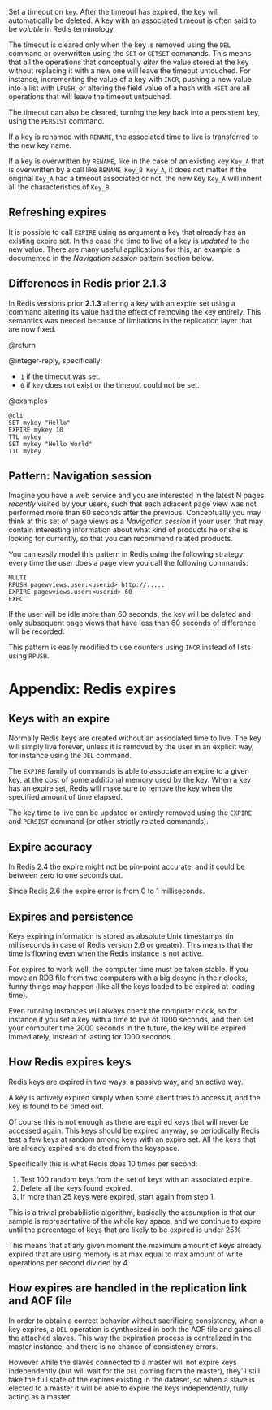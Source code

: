 Set a timeout on `key`. After the timeout has expired, the key will
automatically be deleted. A key with an associated timeout is often said to be
_volatile_ in Redis terminology.

The timeout is cleared only when the key is removed using the `DEL` command or
overwritten using the `SET` or `GETSET` commands. This means that all the
operations that conceptually *alter* the value stored at the key without
replacing it with a new one will leave the timeout untouched. For instance,
incrementing the value of a key with `INCR`, pushing a new value into a list
with `LPUSH`, or altering the field value of a hash with `HSET` are all
operations that will leave the timeout untouched.

The timeout can also be cleared, turning the key back into a persistent key,
using the `PERSIST` command.

If a key is renamed with `RENAME`, the associated time to live is transferred to
the new key name.

If a key is overwritten by `RENAME`, like in the case of an existing key
`Key_A` that is overwritten by a call like `RENAME Key_B Key_A`, it does not
matter if the original `Key_A` had a timeout associated or not, the new key
`Key_A` will inherit all the characteristics of `Key_B`.

## Refreshing expires

It is possible to call `EXPIRE` using as argument a key that already has an
existing expire set. In this case the time to live of a key is *updated* to the
new value. There are many useful applications for this, an example is
documented in the *Navigation session* pattern section below.

## Differences in Redis prior 2.1.3

In Redis versions prior **2.1.3** altering a key with an expire set using
a command altering its value had the effect of removing the key entirely.
This semantics was needed because of limitations in the replication layer that
are now fixed.

@return

@integer-reply, specifically:

* `1` if the timeout was set.
* `0` if `key` does not exist or the timeout could not be set.

@examples

    @cli
    SET mykey "Hello"
    EXPIRE mykey 10
    TTL mykey
    SET mykey "Hello World"
    TTL mykey

## Pattern: Navigation session

Imagine you have a web service and you are interested in the latest N pages
*recently* visited by your users, such that each adiacent page view was not
performed more than 60 seconds after the previous. Conceptually you may think
at this set of page views as a *Navigation session* if your user, that may
contain interesting information about what kind of products he or she is
looking for currently, so that you can recommend related products.

You can easily model this pattern in Redis using the following strategy:
every time the user does a page view you call the following commands:

    MULTI
    RPUSH pagewviews.user:<userid> http://.....
    EXPIRE pagewviews.user:<userid> 60
    EXEC

If the user will be idle more than 60 seconds, the key will be deleted and only
subsequent page views that have less than 60 seconds of difference will be
recorded.

This pattern is easily modified to use counters using `INCR` instead of lists
using `RPUSH`.

# Appendix: Redis expires

## Keys with an expire

Normally Redis keys are created without an associated time to live. The key
will simply live forever, unless it is removed by the user in an explicit
way, for instance using the `DEL` command.

The `EXPIRE` family of commands is able to associate an expire to a given key,
at the cost of some additional memory used by the key. When a key has an expire
set, Redis will make sure to remove the key when the specified amount of time
elapsed.

The key time to live can be updated or entirely removed using the `EXPIRE` and `PERSIST` command (or other strictly related commands).

## Expire accuracy

In Redis 2.4 the expire might not be pin-point accurate, and it could be
between zero to one seconds out.

Since Redis 2.6 the expire error is from 0 to 1 milliseconds.

## Expires and persistence

Keys expiring information is stored as absolute Unix timestamps (in milliseconds in case of Redis version 2.6 or greater). This means that the time is flowing even when the Redis instance is not active.

For expires to work well, the computer time must be taken stable. If you move an RDB file from two computers with a big desync in their clocks, funny things may happen (like all the keys loaded to be expired at loading time).

Even running instances will always check the computer clock, so for instance if you set a key with a time to live of 1000 seconds, and then set your computer time 2000 seconds in the future, the key will be expired immediately, instead of lasting for 1000 seconds.

## How Redis expires keys

Redis keys are expired in two ways: a passive way, and an active way.

A key is actively expired simply when some client tries to access it, and
the key is found to be timed out.

Of course this is not enough as there are expired keys that will never
be accessed again. This keys should be expired anyway, so periodically
Redis test a few keys at random among keys with an expire set.
All the keys that are already expired are deleted from the keyspace.

Specifically this is what Redis does 10 times per second:

1. Test 100 random keys from the set of keys with an associated expire.
2. Delete all the keys found expired.
3. If more than 25 keys were expired, start again from step 1.

This is a trivial probabilistic algorithm, basically the assumption is
that our sample is representative of the whole key space,
and we continue to expire until the percentage of keys that are likely
to be expired is under 25%

This means that at any given moment the maximum amount of keys already
expired that are using memory is at max equal to max amount of write
operations per second divided by 4.

## How expires are handled in the replication link and AOF file

In order to obtain a correct behavior without sacrificing consistency, when
a key expires, a `DEL` operation is synthesized in both the AOF file and gains
all the attached slaves. This way the expiration process is centralized in
the master instance, and there is no chance of consistency errors.

However while the slaves connected to a master will not expire keys
independently (but will wait for the `DEL` coming from the master), they'll
still take the full state of the expires existing in the dataset, so when a
slave is elected to a master it will be able to expire the keys
independently, fully acting as a master.
